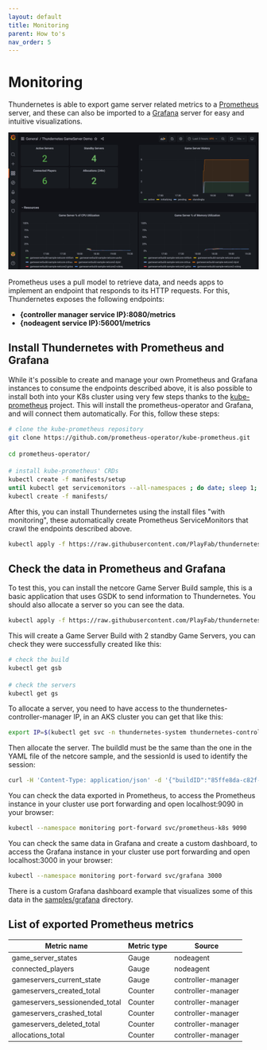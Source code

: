 ```yaml
---
layout: default
title: Monitoring
parent: How to's
nav_order: 5
---
```


# Monitoring

Thundernetes is able to export game server related metrics to a [Prometheus](https://prometheus.io/docs/introduction/overview/) server, and these can also be imported
to a [Grafana](https://grafana.com/docs/grafana/latest/introduction/) server for easy and intuitive visualizations.

[![Grafana Dasboard Example](grafana_dashboard.png)](grafana_dashboard.png)

Prometheus uses a pull model to retrieve data, and needs apps to implement an endpoint that responds to its HTTP requests. For this, Thundernetes exposes the following endpoints:

* **{controller manager service IP}:8080/metrics**
* **{nodeagent service IP}:56001/metrics**

## Install Thundernetes with Prometheus and Grafana

While it's possible to create and manage your own Prometheus and Grafana instances to consume the endpoints described above, it is also possible to install both into your K8s cluster using very few steps thanks to the [kube-prometheus](https://github.com/prometheus-operator/kube-prometheus) project. This will install the prometheus-operator and Grafana, and will connect them automatically. For this, follow these steps:

```bash
# clone the kube-prometheus repository
git clone https://github.com/prometheus-operator/kube-prometheus.git

cd prometheus-operator/

# install kube-prometheus' CRDs
kubectl create -f manifests/setup
until kubectl get servicemonitors --all-namespaces ; do date; sleep 1; echo ""; done
kubectl create -f manifests/
```

After this, you can install Thundernetes using the install files "with monitoring", these automatically create Prometheus ServiceMonitors that crawl the endpoints described above.

```bash
kubectl apply -f https://raw.githubusercontent.com/PlayFab/thundernetes/main/installfiles/operator_with_monitoring.yaml
```

## Check the data in Prometheus and Grafana

To test this, you can install the netcore Game Server Build sample, this is a basic application that uses GSDK to send information to Thundernetes. You should also allocate a server so you can see the data.

```bash
kubectl apply -f https://raw.githubusercontent.com/PlayFab/thundernetes/main/samples/netcore/sample-requestslimits.yaml
```
This will create a Game Server Build with 2 standby Game Servers, you can check they were successfully created like this:

```bash
# check the build
kubectl get gsb

# check the servers
kubectl get gs
```
 To allocate a server, you need to have access to the thundernetes-controller-manager IP, in an AKS cluster you can get that like this:
 ```bash
 export IP=$(kubectl get svc -n thundernetes-system thundernetes-controller-manager -o jsonpath='{.status.loadBalancer.ingress[0].ip}')
 ```

 Then allocate the server. The buildId must be the same than the one in the YAML file of the netcore sample, and the sessionId is used to identify the session:
 ```bash
curl -H 'Content-Type: application/json' -d '{"buildID":"85ffe8da-c82f-4035-86c5-9d2b5f42d6f6","sessionID":"ac1b7082-d811-47a7-89ae-fe1a9c48a6da"}' http://${IP}:5000/api/v1/allocate
 ```

You can check the data exported in Prometheus, to access the Prometheus instance in your cluster use  port forwarding and open localhost:9090 in your browser:
```bash
kubectl --namespace monitoring port-forward svc/prometheus-k8s 9090
```

You can check the same data in Grafana and create a custom dashboard, to access the Grafana instance in your cluster use port forwarding and open localhost:3000 in your browser:
```bash
kubectl --namespace monitoring port-forward svc/grafana 3000
```
There is a custom Grafana dashboard example that visualizes some of this data in the [samples/grafana](https://github.com/PlayFab/thundernetes/tree/main/samples/grafana) directory.

## List of exported Prometheus metrics
| Metric name | Metric type | Source |
| --- | --- | --- |
| game_server_states | Gauge | nodeagent |
| connected_players | Gauge | nodeagent |
| gameservers_current_state | Gauge | controller-manager |
| gameservers_created_total | Counter | controller-manager |
| gameservers_sessionended_total | Counter | controller-manager |
| gameservers_crashed_total | Counter | controller-manager |
| gameservers_deleted_total | Counter | controller-manager |
| allocations_total | Counter | controller-manager |
